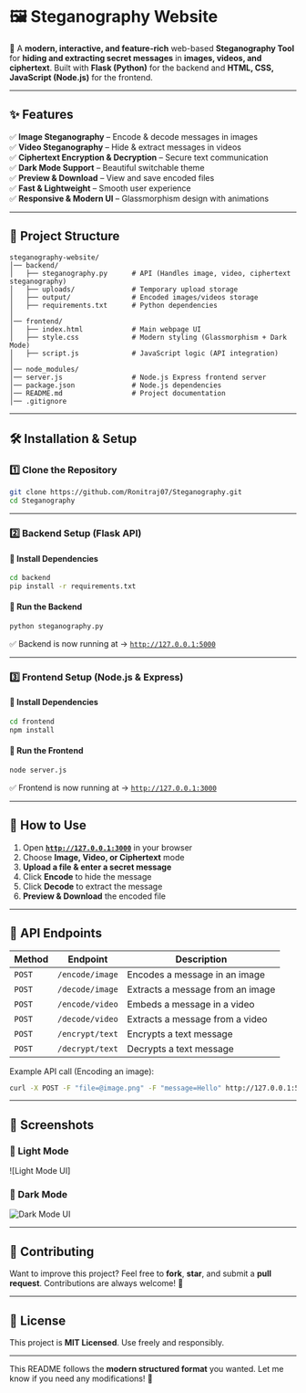 # **🖼️ Steganography Website**  

🚀 A **modern, interactive, and feature-rich** web-based **Steganography Tool** for **hiding and extracting secret messages** in **images, videos, and ciphertext**. Built with **Flask (Python)** for the backend and **HTML, CSS, JavaScript (Node.js)** for the frontend.  

---

## **✨ Features**  

✅ **Image Steganography** – Encode & decode messages in images  
✅ **Video Steganography** – Hide & extract messages in videos  
✅ **Ciphertext Encryption & Decryption** – Secure text communication  
✅ **Dark Mode Support** – Beautiful switchable theme  
✅ **Preview & Download** – View and save encoded files  
✅ **Fast & Lightweight** – Smooth user experience  
✅ **Responsive & Modern UI** – Glassmorphism design with animations  

---

## **📂 Project Structure**  

```
steganography-website/
│── backend/                 
│   ├── steganography.py      # API (Handles image, video, ciphertext steganography)
│   ├── uploads/              # Temporary upload storage
│   ├── output/               # Encoded images/videos storage
│   ├── requirements.txt      # Python dependencies
│
│── frontend/                
│   ├── index.html            # Main webpage UI
│   ├── style.css             # Modern styling (Glassmorphism + Dark Mode)
│   ├── script.js             # JavaScript logic (API integration)
│
│── node_modules/             
│── server.js                 # Node.js Express frontend server
│── package.json              # Node.js dependencies
│── README.md                 # Project documentation
│── .gitignore
```

---

## **🛠️ Installation & Setup**  

### **1️⃣ Clone the Repository**  
```sh
git clone https://github.com/Ronitraj07/Steganography.git
cd Steganography
```

---

### **2️⃣ Backend Setup (Flask API)**  

#### **🔹 Install Dependencies**  
```sh
cd backend
pip install -r requirements.txt
```

#### **🔹 Run the Backend**  
```sh
python steganography.py
```
✅ Backend is now running at → [`http://127.0.0.1:5000`](http://127.0.0.1:5000)

---

### **3️⃣ Frontend Setup (Node.js & Express)**  

#### **🔹 Install Dependencies**  
```sh
cd frontend
npm install
```

#### **🔹 Run the Frontend**  
```sh
node server.js
```
✅ Frontend is now running at → [`http://127.0.0.1:3000`](http://127.0.0.1:3000)  

---

## **🧪 How to Use**  

1. Open **[`http://127.0.0.1:3000`](http://127.0.0.1:3000)** in your browser  
2. Choose **Image, Video, or Ciphertext** mode  
3. **Upload a file & enter a secret message**  
4. Click **Encode** to hide the message  
5. Click **Decode** to extract the message  
6. **Preview & Download** the encoded file  

---

## **📜 API Endpoints**  

| Method | Endpoint | Description |
|--------|---------|-------------|
| `POST` | `/encode/image` | Encodes a message in an image |
| `POST` | `/decode/image` | Extracts a message from an image |
| `POST` | `/encode/video` | Embeds a message in a video |
| `POST` | `/decode/video` | Extracts a message from a video |
| `POST` | `/encrypt/text` | Encrypts a text message |
| `POST` | `/decrypt/text` | Decrypts a text message |

Example API call (Encoding an image):  
```sh
curl -X POST -F "file=@image.png" -F "message=Hello" http://127.0.0.1:5000/encode/image
```

---

## **🌟 Screenshots**  

### **🔆 Light Mode**  
![Light Mode UI]
### **🌙 Dark Mode**  
![Dark Mode UI](https://github.com/Ronitraj07/Steganography/issues/1#issue-2942176970)

---

## **🤝 Contributing**  

Want to improve this project? Feel free to **fork**, **star**, and submit a **pull request**. Contributions are always welcome! 🚀  

---

## **📜 License**  

This project is **MIT Licensed**. Use freely and responsibly.  

---

This README follows the **modern structured format** you wanted. Let me know if you need any modifications! 🚀
